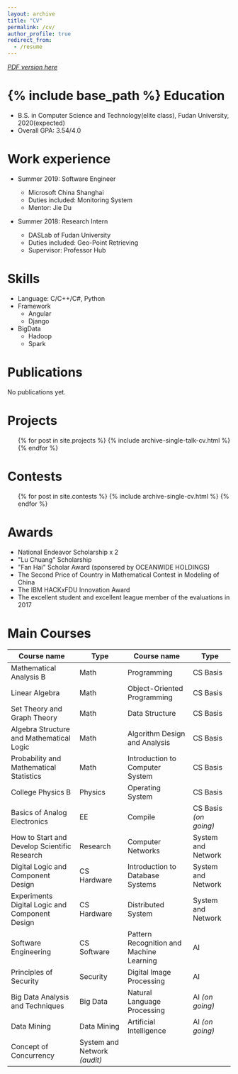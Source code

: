 ```yaml
---
layout: archive
title: "CV"
permalink: /cv/
author_profile: true
redirect_from:
  - /resume
---
```


*[PDF version here](../files/CV_of_Chaokun.pdf)*

{% include base_path %}
Education
======
* B.S. in Computer Science and Technology(elite class), Fudan University, 2020(expected)
* Overall GPA: 3.54/4.0

Work experience
======
* Summer 2019: Software Engineer
  * Microsoft China Shanghai
  * Duties included: Monitoring System
  * Mentor: Jie Du

* Summer 2018: Research Intern
  * DASLab of Fudan University
  * Duties included: Geo-Point Retrieving
  * Supervisor: Professor Hub
  
Skills
======
* Language: C/C++/C#, Python
* Framework 
  * Angular
  * Django
* BigData
  * Hadoop
  * Spark

Publications
======
No publications yet.
  
Projects
======
  <ul>{% for post in site.projects %}
    {% include archive-single-talk-cv.html %}
  {% endfor %}</ul>
  
Contests
======
  <ul>{% for post in site.contests %}
    {% include archive-single-cv.html %}
  {% endfor %}</ul>
  
Awards
======
* National Endeavor Scholarship x 2
* "Lu Chuang" Scholarship
* "Fan Hai" Scholar Award (sponsered by OCEANWIDE HOLDINGS)
* The Second Price of Country in Mathematical Contest in Modeling of China
* The IBM HACKxFDU Innovation Award
* The excellent student and excellent league member of the evaluations in 2017

Main Courses
======

| Course name  | Type         | Course name  | Type       |
| ------------ | ------------ | ------------ | ---------- |
| Mathematical Analysis B | Math | Programming | CS Basis |
| Linear Algebra | Math | Object-Oriented Programming | CS Basis |
| Set Theory and Graph Theory | Math | Data Structure | CS Basis |
| Algebra Structure and Mathematical Logic | Math | Algorithm Design and Analysis | CS Basis |
| Probability and Mathematical Statistics | Math | Introduction to Computer System | CS Basis | 
| College Physics B | Physics | Operating System | CS Basis |
| Basics of Analog Electronics | EE | Compile | CS Basis *(on going)* |
| How to Start and Develop Scientific Research | Research | Computer Networks | System and Network |
| Digital Logic and Component Design | CS Hardware | Introduction to Database Systems | System and Network |
| Experiments Digital Logic and Component Design | CS Hardware | Distributed System | System and Network |
| Software Engineering | CS Software | Pattern Recognition and Machine Learning | AI | 
| Principles of Security | Security | Digital Image Processing | AI |
| Big Data Analysis and Techniques | Big Data | Natural Language Processing | AI *(on going)* |
| Data Mining | Data Mining | Artificial Intelligence | AI *(on going)* | 
| Concept of Concurrency | System and Network *(audit)* |
